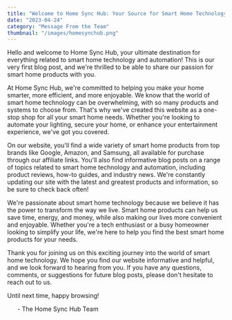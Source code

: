 ```yaml
---
title: "Welcome to Home Sync Hub: Your Source for Smart Home Technology!"
date: "2023-04-24"
category: "Message From the Team"
thumbnail: "/images/homesynchub.png"
---
```


Hello and welcome to Home Sync Hub, your ultimate destination for everything related to smart home technology and automation! This is our very first blog post, and we're thrilled to be able to share our passion for smart home products with you.

At Home Sync Hub, we're committed to helping you make your home smarter, more efficient, and more enjoyable. We know that the world of smart home technology can be overwhelming, with so many products and systems to choose from. That's why we've created this website as a one-stop shop for all your smart home needs. Whether you're looking to automate your lighting, secure your home, or enhance your entertainment experience, we've got you covered.

On our website, you'll find a wide variety of smart home products from top brands like Google, Amazon, and Samsung, all available for purchase through our affiliate links. You'll also find informative blog posts on a range of topics related to smart home technology and automation, including product reviews, how-to guides, and industry news. We're constantly updating our site with the latest and greatest products and information, so be sure to check back often!

We're passionate about smart home technology because we believe it has the power to transform the way we live. Smart home products can help us save time, energy, and money, while also making our lives more convenient and enjoyable. Whether you're a tech enthusiast or a busy homeowner looking to simplify your life, we're here to help you find the best smart home products for your needs.

Thank you for joining us on this exciting journey into the world of smart home technology. We hope you find our website informative and helpful, and we look forward to hearing from you. If you have any questions, comments, or suggestions for future blog posts, please don't hesitate to reach out to us.

Until next time, happy browsing!

&nbsp;&nbsp;&nbsp;&nbsp;&nbsp;&nbsp;\- The Home Sync Hub Team